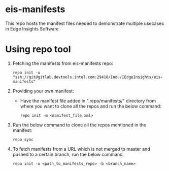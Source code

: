 # eis-manifests

This repo hosts the manifest files needed to demonstrate multiple usecases in Edge Insights Software

# Using repo tool

1. Fetching the manifests from eis-manifests repo:
    ```
    repo init -u "ssh://git@gitlab.devtools.intel.com:29418/Indu/IEdgeInsights/eis-manifests"
    ```

2. Providing your own manifest:
    * Have the manifest file added in ".repo/manifests/" directory from where you want to clone all the repos and run the below command:
      ```
      repo init -m <manifest_file.xml>
      ```

3. Run the below command to clone all the repos mentioned in the manifest:
    ```
    repo sync
    ```

4. To fetch manifests from a URL which is not merged to master and pushed to a certain branch, run the below command:
    ```
    repo init -u <path_to_manifests_repo> -b <branch_name>
    ```
